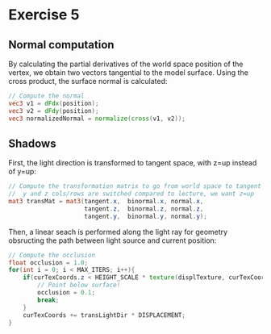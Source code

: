 # Exercise 5
## Normal computation

By calculating the partial derivatives of the world space position
of the vertex, we obtain two vectors tangential to the model surface.
Using the cross product, the surface normal is calculated:

```glsl
// Compute the normal
vec3 v1 = dFdx(position);
vec3 v2 = dFdy(position);
vec3 normalizedNormal = normalize(cross(v1, v2));
```

## Shadows

First, the light direction is transformed to tangent space, with z=up instead
of y=up:
```glsl
// Compute the transformation matrix to go from world space to tangent space.
//  y and z cols/rows are switched compared to lecture, we want z=up
mat3 transMat = mat3(tangent.x,  binormal.x, normal.x,
                     tangent.z,  binormal.z, normal.z,
                     tangent.y,  binormal.y, normal.y);
```

Then, a linear seach is performed along the light ray for geometry obsructing
the path between light source and current position:
```glsl
// Compute the occlusion
float occlusion = 1.0;
for(int i = 0; i < MAX_ITERS; i++){
    if(curTexCoords.z < HEIGHT_SCALE * texture(displTexture, curTexCoords.xy).r) {
        // Point below surface!
        occlusion = 0.1;
        break;
    }
    curTexCoords += transLightDir * DISPLACEMENT;
}
```

